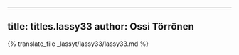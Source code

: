 
---
title: titles.lassy33
author: Ossi Törrönen
---
{% translate_file _lassyt/lassy33/lassy33.md %}